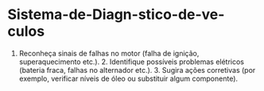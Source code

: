 # Sistema-de-Diagn-stico-de-ve-culos
1. Reconheça sinais de falhas no motor (falha de ignição, superaquecimento etc.).  2. Identifique possíveis problemas elétricos (bateria fraca, falhas no alternador etc.).  3. Sugira ações corretivas (por exemplo, verificar níveis de óleo ou substituir algum componente).
